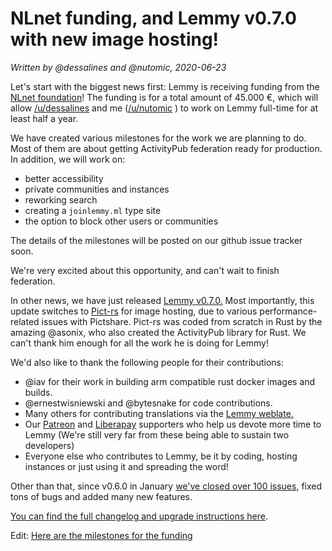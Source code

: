 # NLnet funding, and Lemmy v0.7.0 with new image hosting!

*Written by @dessalines and @nutomic, 2020-06-23*

Let's start with the biggest news first: Lemmy is receiving funding from the [NLnet foundation](https://nlnet.nl/)! The funding is for a total amount of 45.000 €, which will allow [/u/dessalines](/u/dessalines)  and me ([/u/nutomic](/u/nutomic) ) to work on Lemmy full-time for at least half a year.

We have created various milestones for the work we are planning to do. Most of them are about getting ActivityPub federation ready for production. In addition, we will work on:
- better accessibility
- private communities and instances
- reworking search
- creating a `joinlemmy.ml` type site
-  the option to block other users or communities

The details of the milestones will be posted on our github issue tracker soon.

We're very excited about this opportunity, and can't wait to finish federation. 


In other news, we have just released [Lemmy v0.7.0.](https://github.com/LemmyNet/lemmy/blob/master/RELEASES.md#lemmy-v070-release-2020-06-2x) Most importantly, this update switches to [Pict-rs](https://git.asonix.dog/asonix/pict-rs/) for image hosting, due to various performance-related issues with Pictshare. Pict-rs was coded from scratch in Rust by the amazing @asonix, who also created the ActivityPub library for Rust. We can't thank him enough for all the work he is doing for Lemmy!

We'd also like to thank the following people for their contributions:

- @iav for their work in building arm compatible rust docker images and builds.
- @ernestwisniewski and @bytesnake for code contributions.
- Many others for contributing translations via the [Lemmy weblate.](https://weblate.yerbamate.dev/projects/lemmy/)
- Our [Patreon](https://www.patreon.com/dessalines) and [Liberapay](https://liberapay.com/Lemmy/) supporters who help us devote more time to Lemmy (We're still very far from these being able to sustain two developers)
- Everyone else who contributes to Lemmy, be it by coding, hosting instances or just using it and spreading the word!

Other than that, since v0.6.0 in January [we've closed over 100 issues](https://github.com/LemmyNet/lemmy/milestone/16?closed=1), fixed tons of bugs and added many new features.

[You can find the full changelog and upgrade instructions here](https://github.com/LemmyNet/lemmy/blob/master/RELEASES.md#lemmy-v070-release-2020-06-2x).

Edit: [Here are the milestones for the funding](https://dev.lemmy.ml/post/35612) 
